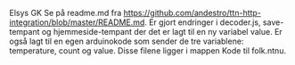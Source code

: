 Elsys GK
Se på readme.md fra https://github.com/andestro/ttn-http-integration/blob/master/README.md.
Er gjort endringer i decoder.js, save-tempant og hjemmeside-tempant der det er lagt til en ny variabel value.
Er også lagt til en egen arduinokode som sender de tre variablene: temperature, count og value.
Disse filene ligger i mappen Kode til folk.ntnu.